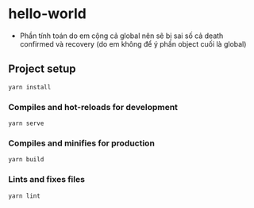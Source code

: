 # hello-world
- Phần tính toán do em cộng cả global nên sẽ bị sai số cả death confirmed và recovery (do em không để ý phần object cuối là global)
## Project setup
```
yarn install
```

### Compiles and hot-reloads for development
```
yarn serve
```

### Compiles and minifies for production
```
yarn build
```

### Lints and fixes files
```
yarn lint
```

